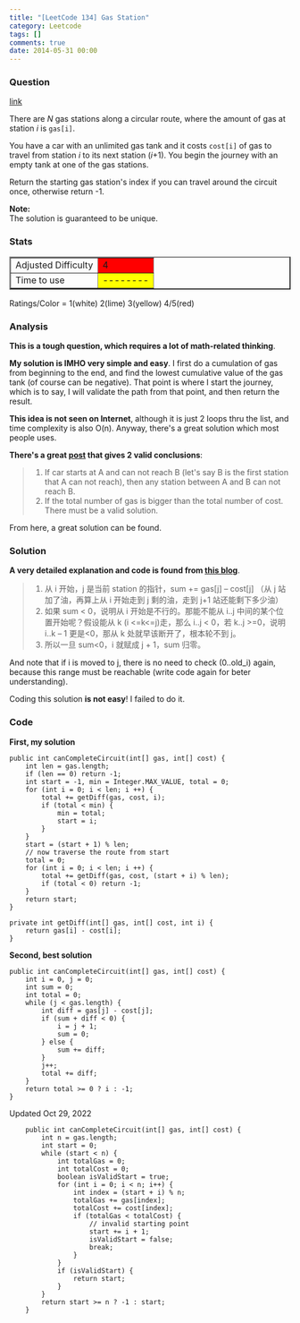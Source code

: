 ```yaml
---
title: "[LeetCode 134] Gas Station"
category: Leetcode
tags: []
comments: true
date: 2014-05-31 00:00
---
```



### Question

[link](https://oj.leetcode.com/problems/gas-station/)

<div class="question-content">
            <p class="font-color"></p><p class="font-color">
There are <i>N</i> gas stations along a circular route, where the amount of gas at station <i>i</i> is <code>gas[i]</code>.
</p>

<p class="font-color">
You have a car with an unlimited gas tank and it costs <code>cost[i]</code> of gas to travel from station <i>i</i> to its next station (<i>i</i>+1). You begin the journey with an empty tank at one of the gas stations.
</p>

<p class="font-color">
Return the starting gas station's index if you can travel around the circuit once, otherwise return -1.
</p>

<p class="font-color">
<b>Note:</b><br>
The solution is guaranteed to be unique.
</p><p class="font-color"></p>
          </div>

### Stats

<table border="2">
	<tr>
		<td>Adjusted Difficulty</td>
		<td bgcolor="red">4</td>
	</tr>
	<tr>
		<td>Time to use</td>
		<td bgcolor="yellow">--------</td>
	</tr>
</table>

Ratings/Color = 1(white) 2(lime) 3(yellow) 4/5(red)

### Analysis

**This is a tough question, which requires a lot of math-related thinking**.

**My solution is IMHO very simple and easy**. I first do a cumulation of gas from beginning to the end, and find the lowest cumulative value of the gas tank (of course can be negative). That point is where I start the journey, which is to say, I will validate the path from that point, and then return the result.

**This idea is not seen on Internet**, although it is just 2 loops thru the list, and time complexity is also O(n). Anyway, there's a great solution which most people uses.

**There's a great [post](https://oj.leetcode.com/discuss/4159/share-some-of-my-ideas) that gives 2 valid conclusions**:

> 1. If car starts at A and can not reach B (let's say B is the first station that A can not reach), then any station between A and B can not reach B.
> 2. If the total number of gas is bigger than the total number of cost. There must be a valid solution.

From here, a great solution can be found.

### Solution

**A very detailed explanation and code is found from [this blog](http://leetcodenotes.wordpress.com/2013/11/21/leetcode-gas-station-%E8%BD%AC%E5%9C%88%E7%9A%84%E5%8A%A0%E6%B2%B9%E7%AB%99%E7%9C%8B%E8%83%BD%E4%B8%8D%E8%83%BD%E8%B5%B0%E4%B8%80%E5%9C%88/)**.

> 1. 从 i 开始，j 是当前 station 的指针，sum += gas[j] – cost[j] （从 j 站加了油，再算上从 i 开始走到 j 剩的油，走到 j+1 站还能剩下多少油）
> 2. 如果 sum < 0，说明从 i 开始是不行的。那能不能从 i..j 中间的某个位置开始呢？假设能从 k (i <=k<=j)走，那么 i..j < 0，若 k..j >=0，说明 i..k – 1 更是<0，那从 k 处就早该断开了，根本轮不到 j。
> 3. 所以一旦 sum<0，i 就赋成 j + 1，sum 归零。

And note that if i is moved to j, there is no need to check (0..old_i) again, because this range must be reachable (write code again for beter understanding).

Coding this solution **is not easy**! I failed to do it.

### Code

**First, my solution**

    public int canCompleteCircuit(int[] gas, int[] cost) {
        int len = gas.length;
    	if (len == 0) return -1;
    	int start = -1, min = Integer.MAX_VALUE, total = 0;
    	for (int i = 0; i < len; i ++) {
    		total += getDiff(gas, cost, i);
    		if (total < min) {
    			min = total;
    			start = i;
    		}
    	}
    	start = (start + 1) % len;
    	// now traverse the route from start
    	total = 0;
    	for (int i = 0; i < len; i ++) {
    		total += getDiff(gas, cost, (start + i) % len);
    		if (total < 0) return -1;
    	}
    	return start;
    }

    private int getDiff(int[] gas, int[] cost, int i) {
    	return gas[i] - cost[i];
    }

**Second, best solution**

    public int canCompleteCircuit(int[] gas, int[] cost) {
        int i = 0, j = 0;
        int sum = 0;
        int total = 0;
        while (j < gas.length) {
            int diff = gas[j] - cost[j];
            if (sum + diff < 0) {
                i = j + 1;
                sum = 0;
            } else {
                sum += diff;
            }
            j++;
            total += diff;
        }
        return total >= 0 ? i : -1;
    }

Updated Oct 29, 2022

```
    public int canCompleteCircuit(int[] gas, int[] cost) {
        int n = gas.length;
        int start = 0;
        while (start < n) {
            int totalGas = 0;
            int totalCost = 0;
            boolean isValidStart = true;
            for (int i = 0; i < n; i++) {
                int index = (start + i) % n;
                totalGas += gas[index];
                totalCost += cost[index];
                if (totalGas < totalCost) {
                    // invalid starting point
                    start += i + 1;
                    isValidStart = false;
                    break;
                }
            }
            if (isValidStart) {
                return start;
            }
        }
        return start >= n ? -1 : start;
    }
```
